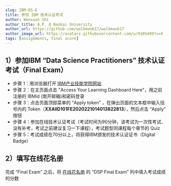 ```yaml
---
slug: IBM-DS-E
title: 参加 IBM 技术认证考试
author: Wenxuan Shi
author_title: A.P. @ Nankai University
author_url: https://github.com/walkman617/walkman617
author_image_url: https://avatars.githubusercontent.com/u/9105499?v=4
tags: [assignments, final score]
---
```



## 1）参加IBM “Data Science Practitioners” 技术认证考试（Final Exam）
- 步骤 1：用浏览器打开 [IBM产业技能学院网站](https://skills-academy.comprehend.ibm.com/?r)
- 步骤 2：在主页面点击 "Access Your Learning Dashboard Here"，用之前注册的 IBMid (南开邮箱)和密码登录
- 步骤 3：点击页面顶部菜单的 “Apply token” ，在弹出页面的文本框中输入括号内的 Token（**XXAllD101FE2020221014013822813**），然后点击 “Apply” 按钮
- 步骤 4：参加在线技术认证考试（考试时间为90分钟，该考试为一次性考试、没有补考，考试之前建议复习一下课程），考试题型同课程每个章节的 Quiz
- 步骤 5：考试成绩在70分以上，将获得IBM颁发的技术认证证书（Digital Badge）

## 2）填写在线花名册
完成 “Final Exam” 之后，将 [在线花名册](https://docs.qq.com/sheet/DYk9Pa2FKWUlCa1lz?tab=BB08J2) 的 “DSP Final Exam” 列中填入考试成绩的分数
